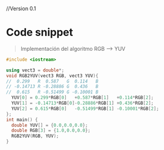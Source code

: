 //Version 0.1

# Code snippet

> Implementación del algoritmo RGB --> YUV

```c++
#include <iostream>

using vect3 = double*;
void RGB2YUV(vect3 RGB, vect3 YUV){
//  0.299   R  0.587   G  0.114   B
// -0.14713 R -0.28886 G  0.436   B
//  0.615   R -0.51499 G -0.10001 B
  YUV[0] = 0.299*RGB[0]   +0.587*RGB[1]   +0.114*RGB[2];
  YUV[1] = -0.14713*RGB[0]-0.28886*RGB[1] +0.436*RGB[2];
  YUV[2] = 0.615*RGB[0]   -0.51499*RGB[1] -0.10001*RGB[2];
};
int main() {
  double YUV[] = {0.0,0.0,0.0};
  double RGB[3] = {1.0,0.0,0.0};
  RGB2YUV(RGB, YUV);
}
```

